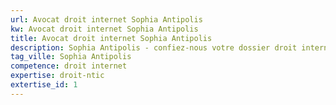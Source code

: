 ```yaml
---
url: Avocat droit internet Sophia Antipolis
kw: Avocat droit internet Sophia Antipolis
title: Avocat droit internet Sophia Antipolis
description: Sophia Antipolis - confiez-nous votre dossier droit internet
tag_ville: Sophia Antipolis
competence: droit internet
expertise: droit-ntic
extertise_id: 1
---
```


